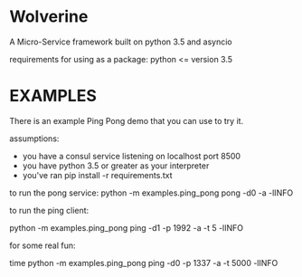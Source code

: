 Wolverine
==========
A Micro-Service framework built on python 3.5 and asyncio

requirements for using as a package:
python <= version 3.5



EXAMPLES
=========

There is an example Ping Pong demo that you can use to try it.

assumptions:
- you have a consul service listening on localhost port 8500
- you have python 3.5 or greater as your interpreter
- you've ran pip install -r requirements.txt

to run the pong service:
python -m examples.ping_pong pong -d0 -a -lINFO


to run the ping client:

python -m examples.ping_pong ping -d1 -p 1992 -a -t 5 -lINFO 


for some real fun:

time python -m examples.ping_pong ping -d0 -p 1337 -a -t 5000 -lINFO
